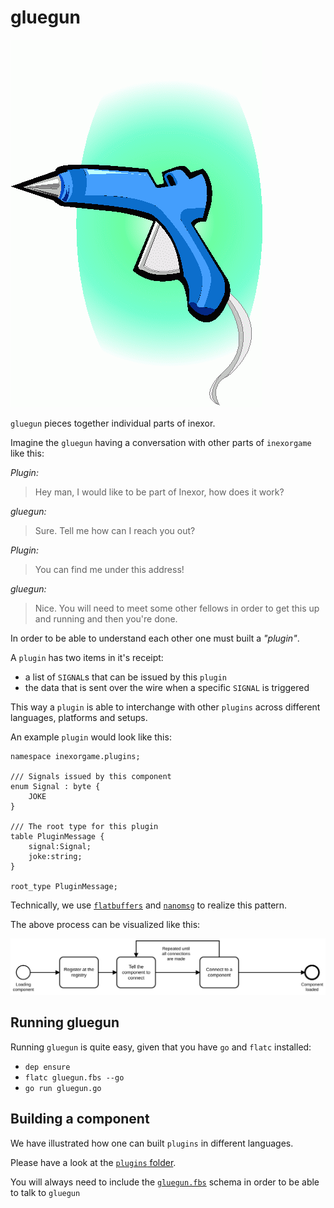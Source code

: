 # gluegun

![gluegun](./gluegun.gif "glue gun")

`gluegun` pieces together individual parts of inexor.

Imagine the `gluegun` having a conversation with other parts of `inexorgame` like this:

_Plugin:_
> Hey man, I would like to be part of Inexor, how does it work?

_gluegun:_
> Sure. Tell me how can I reach you out?

_Plugin:_
> You can find me under this address!

_gluegun:_
> Nice. You will need to meet some other fellows in order to get this up and running and then you're done.

In order to be able to understand each other one must built a _"plugin"_. 

A `plugin` has two items in it's receipt:

- a list of `SIGNAL`s that can be issued by this `plugin`
- the data that is sent over the wire when a specific `SIGNAL` is triggered

This way a `plugin` is able to interchange with other `plugins` across different languages, platforms and setups.

An example `plugin` would look like this:

```
namespace inexorgame.plugins;

/// Signals issued by this component
enum Signal : byte {
    JOKE
}

/// The root type for this plugin
table PluginMessage {
    signal:Signal;
    joke:string;
}

root_type PluginMessage;
```

Technically, we use [`flatbuffers`](https://google.github.io/flatbuffers/) and [`nanomsg`](https://nanomsg.org) to realize this pattern.

The above process can be visualized like this:

![bpmn of the process](./gluegun.svg "BPMN of the process")

## Running gluegun

Running `gluegun` is quite easy, given that you have `go` and `flatc` installed:

- `dep ensure`
- `flatc gluegun.fbs --go`
- `go run gluegun.go`

## Building a component

We have illustrated how one can built `plugins` in different languages.

Please have a look at the [`plugins` folder](./plugins).

You will always need to include the [`gluegun.fbs`](./gluegen.fbs) schema in order to be able to talk to `gluegun`
